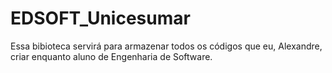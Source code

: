 # EDSOFT_Unicesumar

Essa bibioteca servirá para armazenar todos os códigos que eu, Alexandre, criar enquanto aluno de Engenharia de Software.
